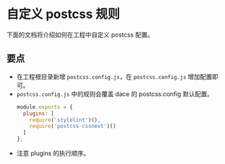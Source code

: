 # 自定义 postcss 规则

下面的文档将介绍如何在工程中自定义 postcss 配置。

## 要点
- 在工程根目录新增 `postcss.config.js`，在 `postcss.config.js` 增加配置即可。
- `postcss.config.js` 中的规则会覆盖 dace 的 postcss.config 默认配置。
  ```js
  module.exports = {
    plugins: [
      require('stylelint')(),
      require('postcss-cssnext')()
    ]
  };
  ```
- 注意 plugins 的执行顺序。
